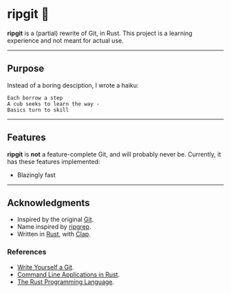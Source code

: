 # ripgit 🦀

**ripgit** is a (partial) rewrite of Git, in Rust.
This project is a learning experience and not meant for actual use.

---

## Purpose

Instead of a boring desciption, I wrote a haiku:
```
Each borrow a step
A cub seeks to learn the way - 
Basics turn to skill 
```

---

## Features

**ripgit** is **not** a feature-complete Git, and will probably never be.
Currently, it has these features implemented:
- Blazingly fast

---

## Acknowledgments

- Inspired by the original [Git](https://git-scm.com/).
- Name inspired by [ripgrep](https://github.com/BurntSushi/ripgrep).
- Written in [Rust](https://www.rust-lang.org/), with [Clap](https://docs.rs/clap/latest/clap/index.html).

### References
- [Write Yourself a Git](https://wyag.thb.lt/#intro).
- [Command Line Applications in Rust](https://rust-cli.github.io/book/index.html).
- [The Rust Programming Language](https://doc.rust-lang.org/book/title-page.html).
